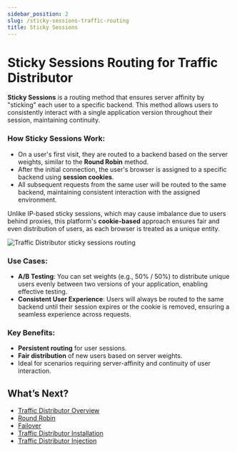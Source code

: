 ```yaml
---
sidebar_position: 2
slug: /sticky-sessions-traffic-routing
title: Sticky Sessions
---
```

# Sticky Sessions Routing for Traffic Distributor

**Sticky Sessions** is a routing method that ensures server affinity by "sticking" each user to a specific backend. This method allows users to consistently interact with a single application version throughout their session, maintaining continuity.

### How Sticky Sessions Work:
- On a user's first visit, they are routed to a backend based on the server weights, similar to the **Round Robin** method.
- After the initial connection, the user's browser is assigned to a specific backend using **session cookies**.
- All subsequent requests from the same user will be routed to the same backend, maintaining consistent interaction with the assigned environment.

Unlike IP-based sticky sessions, which may cause imbalance due to users behind proxies, this platform's **cookie-based** approach ensures fair and even distribution of users, as each browser is treated as a unique entity.

<img src="https://assets.dewacloud.com/dewacloud-docs/application_settings/traffic-distributor/routing-methods/sticky-sessions/1%20(1).png" alt="Traffic Distributor sticky sessions routing" max-width="30%"/>

### Use Cases:
- **A/B Testing**: You can set weights (e.g., 50% / 50%) to distribute unique users evenly between two versions of your application, enabling effective testing.
- **Consistent User Experience**: Users will always be routed to the same backend until their session expires or the cookie is removed, ensuring a seamless experience across requests.

### Key Benefits:
- **Persistent routing** for user sessions.
- **Fair distribution** of new users based on server weights.
- Ideal for scenarios requiring server-affinity and continuity of user interaction.

## What’s Next?
- [Traffic Distributor Overview](<https://docs.dewacloud.com/docs/traffic-distributor/>)
- [Round Robin](<https://docs.dewacloud.com/docs/round-robin-traffic-routing/>)
- [Failover](<https://docs.dewacloud.com/docs/failover-traffic-routing/>)
- [Traffic Distributor Installation](<https://docs.dewacloud.com/docs/traffic-distributor-installation/>)
- [Traffic Distributor Injection](<https://docs.dewacloud.com/docs/traffic-distributor-injection/>)